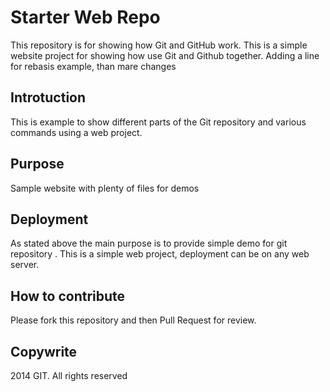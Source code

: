# Starter Web Repo

This repository is for showing how Git and GitHub work. This is a simple website project for showing how use Git and Github together. Adding a line for rebasis example, than mare changes 

## Introtuction
This is example to show different parts of the Git repository and various commands using a web project.

## Purpose

Sample website with plenty of files for demos

## Deployment
As stated above the main purpose is to provide simple demo for git repository
. 
This is a simple web project, deployment can be on any web server.

## How to contribute

Please fork this repository and then Pull Request for review.

## Copywrite 

2014 GIT. All rights reserved
